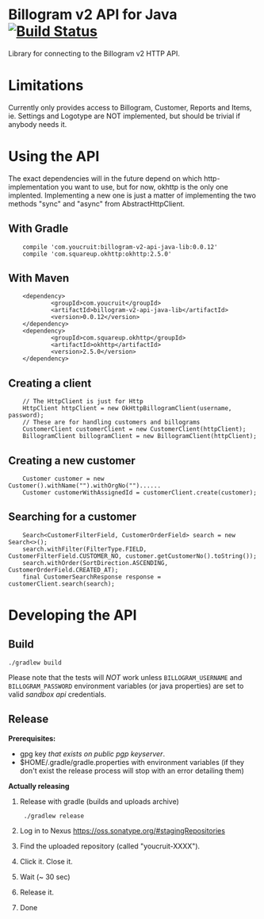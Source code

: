 Billogram v2 API for Java [![Build Status](https://travis-ci.org/YouCruit/billogram-v2-api-java-lib.svg?branch=master)](https://travis-ci.org/YouCruit/billogram-v2-api-java-lib)
=========================

Library for connecting to the Billogram v2 HTTP API.

Limitations
===========

Currently only provides access to Billogram, Customer, Reports and Items, ie. Settings and
Logotype are NOT implemented, but should be trivial if anybody needs it.


Using the API
=============================

The exact dependencies will in the future depend on which http-implementation you want to use,
but for now, okhttp is the only one implented. Implementing a new one is just a matter of implementing the
two methods "sync" and "async" from AbstractHttpClient.


With Gradle
-----------

        compile 'com.youcruit:billogram-v2-api-java-lib:0.0.12'
        compile 'com.squareup.okhttp:okhttp:2.5.0'

With Maven
----------

        <dependency>
                <groupId>com.youcruit</groupId>
                <artifactId>billogram-v2-api-java-lib</artifactId>
                <version>0.0.12</version>
        </dependency>
        <dependency>
                <groupId>com.squareup.okhttp</groupId>
                <artifactId>okhttp</artifactId>
                <version>2.5.0</version>
        </dependency>

Creating a client
-----------------

        // The HttpClient is just for Http
        HttpClient httpClient = new OkHttpBillogramClient(username, password);
        // These are for handling customers and billograms
        CustomerClient customerClient = new CustomerClient(httpClient);
        BillogramClient billogramClient = new BillogramClient(httpClient);

Creating a new customer
-----------------------

        Customer customer = new Customer().withName("").withOrgNo("")......
        Customer customerWithAssignedId = customerClient.create(customer);

Searching for a customer
------------------------

        Search<CustomerFilterField, CustomerOrderField> search = new Search<>();
        search.withFilter(FilterType.FIELD, CustomerFilterField.CUSTOMER_NO, customer.getCustomerNo().toString());
        search.withOrder(SortDirection.ASCENDING, CustomerOrderField.CREATED_AT);
        final CustomerSearchResponse response = customerClient.search(search);

Developing the API
================

Build
-----

    ./gradlew build

Please note that the tests will *NOT* work unless `BILLOGRAM_USERNAME` and `BILLOGRAM_PASSWORD` environment variables (or java properties) are set to valid *sandbox api* credentials.

Release
-------

**Prerequisites:**

* gpg key *that exists on public pgp keyserver*.
* $HOME/.gradle/gradle.properties with environment variables (if they don't exist
  the release process will stop with an error detailing them)

**Actually releasing**

1. Release with gradle (builds and uploads archive)

        ./gradlew release
2. Log in to Nexus https://oss.sonatype.org/#stagingRepositories
3. Find the uploaded repository (called "youcruit-XXXX").
4. Click it. Close it.
5. Wait (~ 30 sec)
6. Release it.
7. Done
